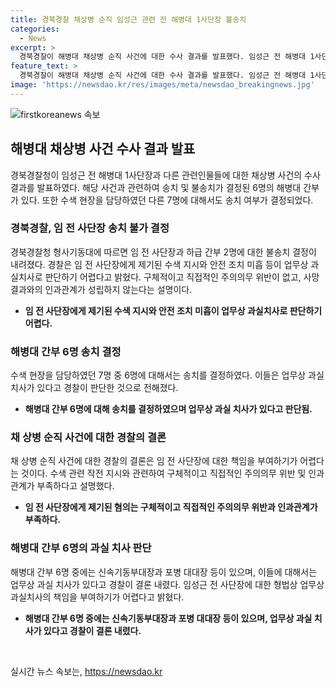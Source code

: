 ```yaml
---
title: 경북경찰 채상병 순직 임성근 관련 전 해병대 1사단장 불송치
categories:
  - News
excerpt: >
  경북경찰이 해병대 채상병 순직 사건에 대한 수사 결과를 발표했다. 임성근 전 해병대 1사단장과 하급 간부 2명은 불송치 결정을 받았으나, 7여단장 등 6명에 대해선 송치를 결정했다. 경찰은 임 전 사단장에게 죄를 인정하기 위해선 직접적인 과실이 있고 사망과의 인과관계가 있어야 한다고 설명했다. 이에 관련자 8명이 모두 업무상 과실치사 혐의가 있다는 결론을 내렸으며, 경북경찰청은 7여단장 등 6명에 대해 신속한 업무상 과실 치사가 있다고 밝혔다.
feature_text: >
  경북경찰이 해병대 채상병 순직 사건에 대한 수사 결과를 발표했다. 임성근 전 해병대 1사단장과 하급 간부 2명은 불송치 결정을 받았으나, 7여단장 등 6명에 대해선 송치를 결정했다. 경찰은 임 전 사단장에게 죄를 인정하기 위해선 직접적인 과실이 있고 사망과의 인과관계가 있어야 한다고 설명했다. 이에 관련자 8명이 모두 업무상 과실치사 혐의가 있다는 결론을 내렸으며, 경북경찰청은 7여단장 등 6명에 대해 신속한 업무상 과실 치사가 있다고 밝혔다.
image: 'https://newsdao.kr/res/images/meta/newsdao_breakingnews.jpg'
---
```


<p><img src="https://newsdao.kr/res/images/meta/newsdao_breakingnews.jpg" alt="firstkoreanews 속보" /></p>

<h2 data-ke-size="size26">해병대 채상병 사건 수사 결과 발표</h2>

<p data-ke-size="size16">경북경찰청이 임성근 전 해병대 1사단장과 다른 관련인물들에 대한 채상병 사건의 수사 결과를 발표하였다. 해당 사건과 관련하여 송치 및 불송치가 결정된 6명의 해병대 간부가 있다. 또한 수색 현장을 담당하였던 다른 7명에 대해서도 송치 여부가 결정되었다.</p>

<h3>경북경찰, 임 전 사단장 송치 불가 결정</h3>

<p data-ke-size="size16">경북경찰청 형사기동대에 따르면 임 전 사단장과 하급 간부 2명에 대한 불송치 결정이 내려졌다. 경찰은 임 전 사단장에게 제기된 수색 지시와 안전 조치 미흡 등이 업무상 과실치사로 판단하기 어렵다고 밝혔다. 구체적이고 직접적인 주의의무 위반이 없고, 사망 결과와의 인과관계가 성립하지 않는다는 설명이다.</p>

<ul>
  <li><b>임 전 사단장에게 제기된 수색 지시와 안전 조치 미흡이 업무상 과실치사로 판단하기 어렵다.</b></li>
</ul>

<h3>해병대 간부 6명 송치 결정</h3>

<p data-ke-size="size16">수색 현장을 담당하였던 7명 중 6명에 대해서는 송치를 결정하였다. 이들은 업무상 과실 치사가 있다고 경찰이 판단한 것으로 전해졌다.</p>

<ul>
  <li><b>해병대 간부 6명에 대해 송치를 결정하였으며 업무상 과실 치사가 있다고 판단됨.</b></li>
</ul>

<h3>채 상병 순직 사건에 대한 경찰의 결론</h3>

<p data-ke-size="size16">채 상병 순직 사건에 대한 경찰의 결론은 임 전 사단장에 대한 책임을 부여하기가 어렵다는 것이다. 수색 관련 작전 지시와 관련하여 구체적이고 직접적인 주의의무 위반 및 인과관계가 부족하다고 설명했다.</p>

<ul>
  <li><b>임 전 사단장에게 제기된 혐의는 구체적이고 직접적인 주의의무 위반과 인과관계가 부족하다.</b></li>
</ul>

<h3>해병대 간부 6명의 과실 치사 판단</h3>

<p data-ke-size="size16">해병대 간부 6명 중에는 신속기동부대장과 포병 대대장 등이 있으며, 이들에 대해서는 업무상 과실 치사가 있다고 경찰이 결론 내렸다. 임성근 전 사단장에 대한 형법상 업무상과실치사의 책임을 부여하기가 어렵다고 밝혔다.</p>

<ul>
  <li><b>해병대 간부 6명 중에는 신속기동부대장과 포병 대대장 등이 있으며, 업무상 과실 치사가 있다고 경찰이 결론 내렸다.</b></li>
</ul>

<p data-ke-size="size16">&nbsp;</p>
실시간 뉴스 속보는, <a href="https://newsdao.kr" rel="dofollow">https://newsdao.kr</a>


